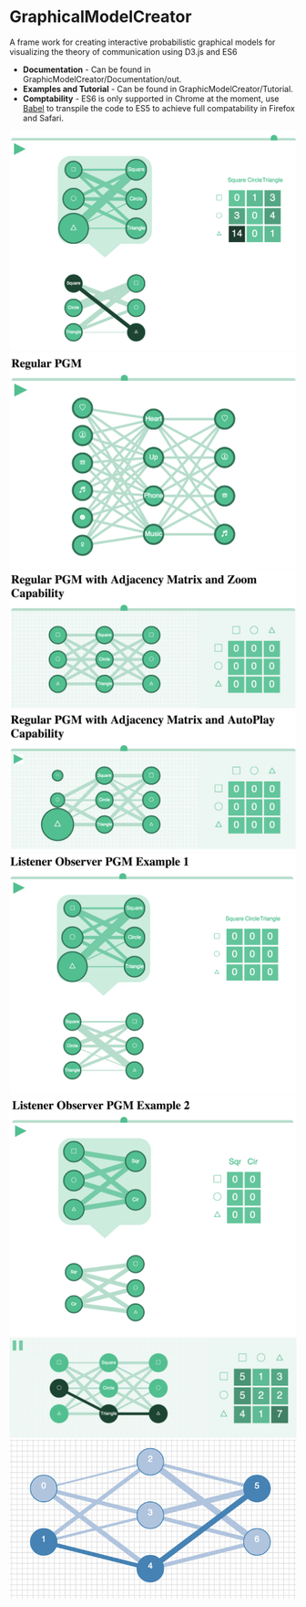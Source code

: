 # GraphicalModelCreator
A frame work for creating interactive probabilistic graphical models for visualizing the theory of communication using D3.js and ES6

* __Documentation__ - Can be found in GraphicModelCreator/Documentation/out.
* __Examples and Tutorial__ - Can be found in GraphicModelCreator/Tutorial.
* __Comptability__ - ES6 is only supported in Chrome at the moment, use <a href="https://babeljs.io/">Babel</a> to transpile the code to ES5 to achieve full compatability in Firefox and Safari.

![alt tag](https://github.com/AlexOuyang/GraphicModelCreator/blob/master/img/pgm_0.png)
![alt tag](https://github.com/AlexOuyang/GraphicModelCreator/blob/master/img/pgm_1.png)
![alt tag](https://github.com/AlexOuyang/GraphicModelCreator/blob/master/img/pgm_2.png)
![alt tag](https://github.com/AlexOuyang/GraphicModelCreator/blob/master/img/pgm_3.png)
![alt tag](https://github.com/AlexOuyang/GraphicModelCreator/blob/master/img/pgm_4.png)
![alt tag](https://github.com/AlexOuyang/GraphicModelCreator/blob/master/img/pgm_5.png)
![alt tag](https://github.com/AlexOuyang/GraphicModelCreator/blob/master/img/1.png)
![alt tag](https://github.com/AlexOuyang/GraphicModelCreator/blob/master/img/3.png)

